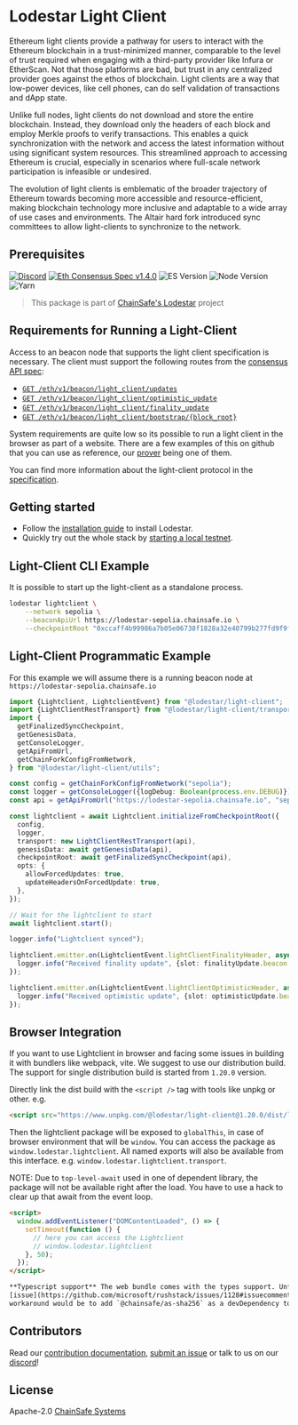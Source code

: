 # Lodestar Light Client

Ethereum light clients provide a pathway for users to interact with the Ethereum blockchain in a trust-minimized manner, comparable to the level of trust required when engaging with a third-party provider like Infura or EtherScan. Not that those platforms are bad, but trust in any centralized provider goes against the ethos of blockchain. Light clients are a way that low-power devices, like cell phones, can do self validation of transactions and dApp state.

Unlike full nodes, light clients do not download and store the entire blockchain. Instead, they download only the headers of each block and employ Merkle proofs to verify transactions. This enables a quick synchronization with the network and access the latest information without using significant system resources​. This streamlined approach to accessing Ethereum is crucial, especially in scenarios where full-scale network participation is infeasible or undesired.

The evolution of light clients is emblematic of the broader trajectory of Ethereum towards becoming more accessible and resource-efficient, making blockchain technology more inclusive and adaptable to a wide array of use cases and environments. The Altair hard fork introduced sync committees to allow light-clients to synchronize to the network.

## Prerequisites

[![Discord](https://img.shields.io/discord/593655374469660673.svg?label=Discord&logo=discord)](https://discord.gg/aMxzVcr)
[![Eth Consensus Spec v1.4.0](https://img.shields.io/badge/ETH%20consensus--spec-1.4.0-blue)](https://github.com/ethereum/consensus-specs/releases/tag/v1.4.0)
![ES Version](https://img.shields.io/badge/ES-2021-yellow)
![Node Version](https://img.shields.io/badge/node-16.x-green)
![Yarn](https://img.shields.io/badge/yarn-%232C8EBB.svg?style=for-the-badge&logo=yarn&logoColor=white)

> This package is part of [ChainSafe's Lodestar](https://lodestar.chainsafe.io) project

## Requirements for Running a Light-Client

Access to an beacon node that supports the light client specification is necessary. The client must support the following routes from the [consensus API spec](https://github.com/ethereum/beacon-APIs/tree/v2.5.0/apis/beacon/light_client):

- [`GET /eth/v1/beacon/light_client/updates`](https://ethereum.github.io/beacon-APIs/?urls.primaryName=v2.5.0#/Beacon/getLightClientUpdatesByRange)
- [`GET /eth/v1/beacon/light_client/optimistic_update`](https://ethereum.github.io/beacon-APIs/?urls.primaryName=v2.5.0#/Beacon/getLightClientOptimisticUpdate)
- [`GET /eth/v1/beacon/light_client/finality_update`](https://ethereum.github.io/beacon-APIs/?urls.primaryName=v2.5.0#/Beacon/getLightClientFinalityUpdate)
- [`GET /eth/v1/beacon/light_client/bootstrap/{block_root}`](https://ethereum.github.io/beacon-APIs/?urls.primaryName=v2.5.0#/Beacon/getLightClientBootstrap)

System requirements are quite low so its possible to run a light client in the browser as part of a website. There are a few examples of this on github that you can use as reference, our [prover](https://chainsafe.github.io/lodestar/libraries/lightclient-prover/prover) being one of them.

You can find more information about the light-client protocol in the [specification](https://github.com/ethereum/consensus-specs).

## Getting started

- Follow the [installation guide](https://chainsafe.github.io/lodestar/run/getting-started/installation) to install Lodestar.
- Quickly try out the whole stack by [starting a local testnet](https://chainsafe.github.io/lodestar/contribution/advanced-topics/setting-up-a-testnet).

## Light-Client CLI Example

It is possible to start up the light-client as a standalone process.

```bash
lodestar lightclient \
    --network sepolia \
    --beaconApiUrl https://lodestar-sepolia.chainsafe.io \
    --checkpointRoot "0xccaff4b99986a7b05e06738f1828a32e40799b277fd9f9ff069be55341fe0229"
```

## Light-Client Programmatic Example

For this example we will assume there is a running beacon node at `https://lodestar-sepolia.chainsafe.io`

```ts
import {Lightclient, LightclientEvent} from "@lodestar/light-client";
import {LightClientRestTransport} from "@lodestar/light-client/transport";
import {
  getFinalizedSyncCheckpoint,
  getGenesisData,
  getConsoleLogger,
  getApiFromUrl,
  getChainForkConfigFromNetwork,
} from "@lodestar/light-client/utils";

const config = getChainForkConfigFromNetwork("sepolia");
const logger = getConsoleLogger({logDebug: Boolean(process.env.DEBUG)});
const api = getApiFromUrl("https://lodestar-sepolia.chainsafe.io", "sepolia");

const lightclient = await Lightclient.initializeFromCheckpointRoot({
  config,
  logger,
  transport: new LightClientRestTransport(api),
  genesisData: await getGenesisData(api),
  checkpointRoot: await getFinalizedSyncCheckpoint(api),
  opts: {
    allowForcedUpdates: true,
    updateHeadersOnForcedUpdate: true,
  },
});

// Wait for the lightclient to start
await lightclient.start();

logger.info("Lightclient synced");

lightclient.emitter.on(LightclientEvent.lightClientFinalityHeader, async (finalityUpdate) => {
  logger.info("Received finality update", {slot: finalityUpdate.beacon.slot});
});

lightclient.emitter.on(LightclientEvent.lightClientOptimisticHeader, async (optimisticUpdate) => {
  logger.info("Received optimistic update", {slot: optimisticUpdate.beacon.slot});
});
```

## Browser Integration

If you want to use Lightclient in browser and facing some issues in building it with bundlers like webpack, vite. We suggest to use our distribution build. The support for single distribution build is started from `1.20.0` version.

Directly link the dist build with the `<script />` tag with tools like unpkg or other. e.g.

```html
<script src="https://www.unpkg.com/@lodestar/light-client@1.20.0/dist/lightclient.min.mjs" type="module">
```

Then the lightclient package will be exposed to `globalThis`, in case of browser environment that will be `window`. You can access the package as `window.lodestar.lightclient`. All named exports will also be available from this interface. e.g. `window.lodestar.lightclient.transport`.

NOTE: Due to `top-level-await` used in one of dependent library, the package will not be available right after the load. You have to use a hack to clear up that await from the event loop.

```html
<script>
  window.addEventListener("DOMContentLoaded", () => {
    setTimeout(function () {
      // here you can access the Lightclient
      // window.lodestar.lightclient
    }, 50);
  });
</script>

**Typescript support** The web bundle comes with the types support. Unfortunately due to following
[issue](https://github.com/microsoft/rushstack/issues/1128#issuecomment-2066257538) we can't bundle all types. A
workaround would be to add `@chainsafe/as-sha256` as a devDependency to your project.
```

## Contributors

Read our [contribution documentation](https://chainsafe.github.io/lodestar/contribution/getting-started), [submit an issue](https://github.com/ChainSafe/lodestar/issues/new/choose) or talk to us on our [discord](https://discord.gg/yjyvFRP)!

## License

Apache-2.0 [ChainSafe Systems](https://chainsafe.io)
